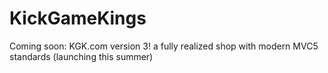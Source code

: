 # KickGameKings
<html>
<title>Kick Game Kings Online Home</title>
<body>

Coming soon: KGK.com version 3!
a fully realized shop with modern MVC5 standards
(launching this summer)

</body>
</html>
